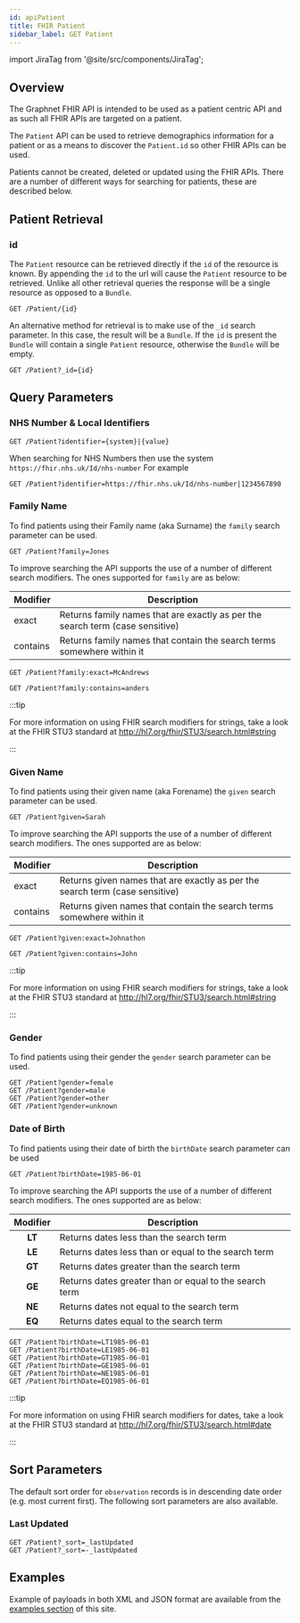 ```yaml
---
id: apiPatient
title: FHIR Patient
sidebar_label: GET Patient
---
```


import JiraTag from '@site/src/components/JiraTag';

## Overview

The Graphnet FHIR API is intended to be used as a patient centric API and as such all FHIR APIs are targeted on a patient.

The `Patient` API can be used to retrieve demographics information for a patient or as a means to discover the `Patient.id` so other FHIR APIs can be used.

Patients cannot be created, deleted or updated using the FHIR APIs. There are a number of different ways for searching for patients, these are described below.

## Patient Retrieval

### id

The `Patient` resource can be retrieved directly if the `id` of the resource is known. By appending the `id` to the url will cause the `Patient` resource to be retrieved. Unlike all other retrieval queries the response will be a single resource as opposed to a `Bundle`.
<JiraTag id="GBF-625"/>

```http
GET /Patient/{id}
```

An alternative method for retrieval is to make use of the `_id` search parameter. In this case, the result will be a `Bundle`. If the `id` is present the `Bundle` will contain a single `Patient` resource, otherwise the `Bundle` will be empty.
<JiraTag id="GBF-626"/>

```http
GET /Patient?_id={id}
```

## Query Parameters

### NHS Number & Local Identifiers

```http
GET /Patient?identifier={system}|{value}
```

When searching for NHS Numbers then use the system `https://fhir.nhs.uk/Id/nhs-number`
For example

```http
GET /Patient?identifier=https://fhir.nhs.uk/Id/nhs-number|1234567890
```

### Family Name

To find patients using their Family name (aka Surname) the `family` search parameter can be used.

```http
GET /Patient?family=Jones
```

To improve searching the API supports the use of a number of different search modifiers.
The ones supported for `family` are as below:

| Modifier | Description                                                                   |
| -------- | ----------------------------------------------------------------------------- |
| exact    | Returns family names that are exactly as per the search term (case sensitive) |
| contains | Returns family names that contain the search terms somewhere within it        |

```http
GET /Patient?family:exact=McAndrews

GET /Patient?family:contains=anders
```

:::tip

For more information on using FHIR search modifiers for strings, take a look at the FHIR STU3 standard at http://hl7.org/fhir/STU3/search.html#string

:::

### Given Name

To find patients using their given name (aka Forename) the `given` search parameter can be used.
<JiraTag id="GBF-598"/>

```http
GET /Patient?given=Sarah
```

To improve searching the API supports the use of a number of different search modifiers.
The ones supported are as below:

| Modifier | Description                                                                  |
| -------- | ---------------------------------------------------------------------------- |
| exact    | Returns given names that are exactly as per the search term (case sensitive) |
| contains | Returns given names that contain the search terms somewhere within it        |

```http
GET /Patient?given:exact=Johnathon

GET /Patient?given:contains=John
```

:::tip

For more information on using FHIR search modifiers for strings, take a look at the FHIR STU3 standard at http://hl7.org/fhir/STU3/search.html#string

:::

### Gender

To find patients using their gender the `gender` search parameter can be used.

```http
GET /Patient?gender=female
GET /Patient?gender=male
GET /Patient?gender=other
GET /Patient?gender=unknown
```

### Date of Birth

To find patients using their date of birth the `birthDate` search parameter can be used
<JiraTag id="GBF-624"/><JiraTag id="GBF-623"/>

```http
GET /Patient?birthDate=1985-06-01
```

To improve searching the API supports the use of a number of different search modifiers.
The ones supported are as below:

| Modifier | Description                                            |
| :------: | ------------------------------------------------------ |
|  **LT**  | Returns dates less than the search term                |
|  **LE**  | Returns dates less than or equal to the search term    |
|  **GT**  | Returns dates greater than the search term             |
|  **GE**  | Returns dates greater than or equal to the search term |
|  **NE**  | Returns dates not equal to the search term             |
|  **EQ**  | Returns dates equal to the search term                 |

```http
GET /Patient?birthDate=LT1985-06-01
GET /Patient?birthDate=LE1985-06-01
GET /Patient?birthDate=GT1985-06-01
GET /Patient?birthDate=GE1985-06-01
GET /Patient?birthDate=NE1985-06-01
GET /Patient?birthDate=EQ1985-06-01
```

:::tip

For more information on using FHIR search modifiers for dates, take a look at the FHIR STU3 standard at http://hl7.org/fhir/STU3/search.html#date

:::

## Sort Parameters

The default sort order for `observation` records is in descending date order (e.g. most current first).
The following sort parameters are also available.
<JiraTag id="GBF-627"/>

### Last Updated

```http
GET /Patient?_sort=_lastUpdated
GET /Patient?_sort=-_lastUpdated
```

## Examples

Example of payloads in both XML and JSON format are available from the [examples section](../examples/exampleOverview) of this site.
